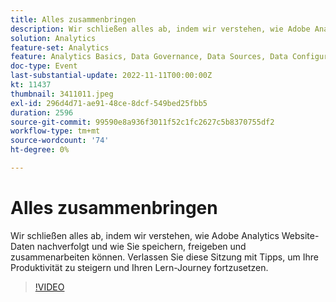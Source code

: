 ```yaml
---
title: Alles zusammenbringen
description: Wir schließen alles ab, indem wir verstehen, wie Adobe Analytics Website-Daten nachverfolgt und wie Sie speichern, freigeben und zusammenarbeiten können. Verlassen Sie diese Sitzung mit Tipps, um Ihre Produktivität zu steigern und Ihren Lern-Journey fortzusetzen.
solution: Analytics
feature-set: Analytics
feature: Analytics Basics, Data Governance, Data Sources, Data Configuration and Collection
doc-type: Event
last-substantial-update: 2022-11-11T00:00:00Z
kt: 11437
thumbnail: 3411011.jpeg
exl-id: 296d4d71-ae91-48ce-8dcf-549bed25fbb5
duration: 2596
source-git-commit: 99590e8a936f3011f52c1fc2627c5b8370755df2
workflow-type: tm+mt
source-wordcount: '74'
ht-degree: 0%

---
```


# Alles zusammenbringen

Wir schließen alles ab, indem wir verstehen, wie Adobe Analytics Website-Daten nachverfolgt und wie Sie speichern, freigeben und zusammenarbeiten können. Verlassen Sie diese Sitzung mit Tipps, um Ihre Produktivität zu steigern und Ihren Lern-Journey fortzusetzen.

>[!VIDEO](https://video.tv.adobe.com/v/3411011/?quality=12&learn=on)
